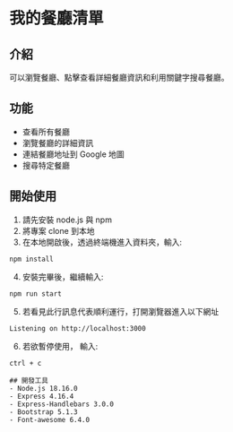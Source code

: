 # 我的餐廳清單

## 介紹
可以瀏覽餐廳、點擊查看詳細餐廳資訊和利用關鍵字搜尋餐廳。

## 功能
- 查看所有餐廳
- 瀏覽餐廳的詳細資訊
- 連結餐廳地址到 Google 地圖
- 搜尋特定餐廳

## 開始使用
1. 請先安裝 node.js 與 npm
2. 將專案 clone 到本地
3. 在本地開啟後，透過終端機進入資料夾，輸入:
```
npm install
```
4. 安裝完畢後，繼續輸入:
```
npm run start
```
5. 若看見此行訊息代表順利運行，打開瀏覽器進入以下網址
```
Listening on http://localhost:3000
```
6. 若欲暫停使用， 輸入:
```
ctrl + c

## 開發工具
- Node.js 18.16.0
- Express 4.16.4
- Express-Handlebars 3.0.0
- Bootstrap 5.1.3
- Font-awesome 6.4.0